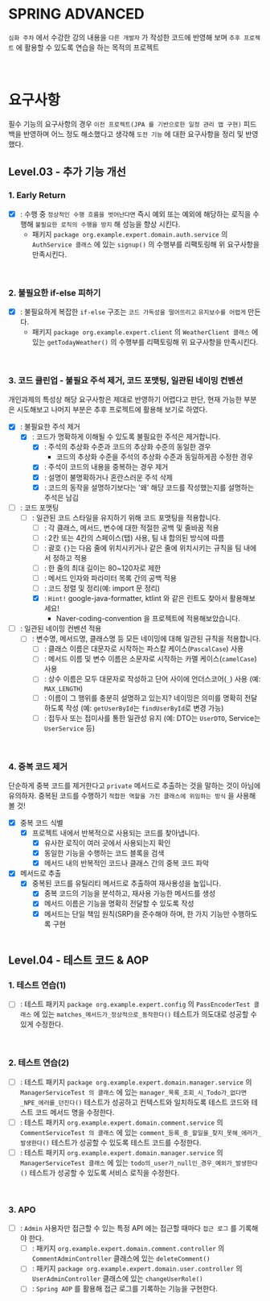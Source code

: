 # SPRING ADVANCED
`심화 주차` 에서 수강한 강의 내용을 `다른 개발자` 가 작성한 코드에 반영해 보며 `추후 프로젝트` 에 활용할 수 있도록 연습을 하는 목적의 프로젝트
<br/><br/><br/>

# 요구사항
필수 기능의 요구사항의 경우 `이전 프로젝트(JPA 를 기반으로한 일정 관리 앱 구현)` 피드백을 반영하며 어느 정도 해소했다고 생각해 `도전 기능` 에 대한 요구사항을 정리 및 반영했다.
## Level.03 - 추가 기능 개선
### 1. Early Return
- [x] : 수행 중 `정상적인 수행 흐름을 벗어난다면` 즉시 예외 또는 예외에 해당하는 로직을 수행해 `불필요한 로직의 수행을 방지` 해 성능을 향상 시킨다.
  - 패키지 `package org.example.expert.domain.auth.service` 의 `AuthService 클래스` 에 있는 `signup()` 의 수행부를 리팩토링해 위 요구사항을 만족시킨다.
<br/>

### 2. 불필요한 if-else 피하기
- [x] : 불필요하게 복잡한 `if-else` 구조는 `코드 가독성을 떨어뜨리고` `유지보수를 어렵게` 만든다.
  - 패키지 `package org.example.expert.client` 의 `WeatherClient 클래스` 에 있는 `getTodayWeather()` 의 수행부를 리팩토링해 위 요구사항을 만족시킨다.
<br/>

### 3. 코드 클린업 - 불필요 주석 제거, 코드 포맷팅, 일관된 네이밍 컨벤션
개인과제의 특성상 해당 요구사항은 제대로 반영하기 어렵다고 판단, 현재 가능한 부분은 시도해보고 나머지 부분은 추후 프로젝트에 활용해 보기로 하였다.
- [x] : 불필요한 주석 제거
  - [x] : 코드가 명확하게 이해될 수 있도록 불필요한 주석은 제거합니다.
    - [x] : 주석의 추상화 수준과 코드의 추상화 수준의 동일한 경우
      - 코드의 추상화 수준을 주석의 추상화 수준과 동일하게끔 수정한 경우
    - [x] : 주석이 코드의 내용을 중복하는 경우 제거
    - [x] : 설명이 불명확하거나 혼란스러운 주석 삭제
    - [x] : 코드의 동작을 설명하기보다는 '왜' 해당 코드를 작성했는지를 설명하는 주석은 남김
- [ ] : 코드 포맷팅
  - [ ] : 일관된 코드 스타일을 유지하기 위해 코드 포맷팅을 적용합니다.
    - [ ] : 각 클래스, 메서드, 변수에 대한 적절한 공백 및 줄바꿈 적용
    - [ ] : 2칸 또는 4칸의 스페이스(탭) 사용, 팀 내 합의된 방식에 따름
    - [ ] : 괄호 `{}`는 다음 줄에 위치시키거나 같은 줄에 위치시키는 규칙을 팀 내에서 정하고 적용
    - [ ] : 한 줄의 최대 길이는 80~120자로 제한
    - [ ] : 메서드 인자와 파라미터 목록 간의 공백 적용
    - [ ] : 코드 정렬 및 정리(예: import 문 정리)
    - [x] : `Hint!` google-java-formatter, ktlint 와 같은 린트도 찾아서 활용해보세요!
      - Naver-coding-convention 을 프로젝트에 적용해보았습니다.
- [ ] : 일관된 네이밍 컨벤션 적용
  - [ ] : 변수명, 메서드명, 클래스명 등 모든 네이밍에 대해 일관된 규칙을 적용합니다.
    - [ ] : 클래스 이름은 대문자로 시작하는 파스칼 케이스(`PascalCase`) 사용
    - [ ] : 메서드 이름 및 변수 이름은 소문자로 시작하는 카멜 케이스(`camelCase`) 사용
    - [ ] : 상수 이름은 모두 대문자로 작성하고 단어 사이에 언더스코어(`_`) 사용 (예: `MAX_LENGTH`)
    - [ ] : 이름이 그 행위를 충분히 설명하고 있는지?
      네이밍은 의미를 명확히 전달하도록 작성 (예: `getUserById`는 `findUserById`로 변경 가능)
    - [ ] : 접두사 또는 접미사를 통한 일관성 유지 (예: DTO는 `UserDTO`, Service는 `UserService` 등)
<br/>

### 4. 중복 코드 제거
단순하게 중복 코드를 제거한다고 `private` 메서드로 추출하는 것을 말하는 것이 아님에 유의하자. 중복된 코드를 수행하기 `적합한 역할을 가진 클래스에 위임하는 방식` 을 사용해 볼 것!
- [x]  중복 코드 식별
    - [x]  프로젝트 내에서 반복적으로 사용되는 코드를 찾아냅니다.
        - [x]  유사한 로직이 여러 곳에서 사용되는지 확인
        - [x]  동일한 기능을 수행하는 코드 블록을 검색
        - [x]  메서드 내의 반복적인 코드나 클래스 간의 중복 코드 파악
- [x]  메서드로 추출
    - [x]  중복된 코드를 유틸리티 메서드로 추출하여 재사용성을 높입니다.
        - [x]  중복 코드의 기능을 분석하고, 재사용 가능한 메서드를 생성
        - [x]  메서드 이름은 기능을 명확히 전달할 수 있도록 작성
        - [x]  메서드는 단일 책임 원칙(SRP)을 준수해야 하며, 한 가지 기능만 수행하도록 구현
<br/><br/>

## Level.04 - 테스트 코드 & AOP
### 1. 테스트 연습(1)
- [ ] : 테스트 패키지 `package org.example.expert.config` 의 `PassEncoderTest 클래스` 에 있는 `matches_메서드가_정상적으로_동작한다()` 테스트가 의도대로 성공할 수 있게 수정한다.
<br/>

### 2. 테스트 연습(2)
- [ ] : 테스트 패키지 `package org.example.expert.domain.manager.service` 의 `ManagerServiceTest 의 클래스` 에 있는 `manager_목록_조회_시_Todo가_없다면_NPE_에러를_던진다()` 테스트가 성공하고 컨텍스트와 일치하도록 테스트 코드와 테스트 코드 메서드 명을 수정한다.
- [ ] : 테스트 패키지 `org.example.expert.domain.comment.service` 의 `CommentServiceTest 의 클래스` 에 있는 `comment_등록_중_할일을_찾지_못해_에러가_발생한다()` 테스트가 성공할 수 있도록 테스트 코드를 수정한다.
- [ ] : 테스트 패키지 `org.example.expert.domain.manager.service` 의 `ManagerServiceTest 클래스` 에 있는 `todo의_user가_null인_경우_예외가_발생한다()` 테스트가 성공할 수 있도록 서비스 로직을 수정한다.
<br/>

### 3. APO
- [ ] : `Admin` 사용자만 접근할 수 있는 특정 API 에는 접근할 때마다 `접근 로그` 를 기록해야 한다.
  - [ ] : 패키지 `org.example.expert.domain.comment.controller` 의 `CommentAdminController` 클래스에 있는 `deleteComment()`
  - [ ] : 패키지 `package org.example.expert.domain.user.controller` 의 `UserAdminController` 클래스에 있는 `changeUserRole()`
  - [ ] : `Spring AOP` 를 활용해 접근 로그를 기록하는 기능을 구현한다.